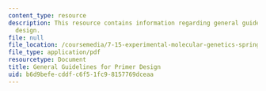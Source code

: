 ```yaml
---
content_type: resource
description: This resource contains information regarding general guidelines for primer
  design.
file: null
file_location: /coursemedia/7-15-experimental-molecular-genetics-spring-2015/b6d9befecddfc6f51fc98157769dceaa_MIT7_15S15_Primer_design.pdf
file_type: application/pdf
resourcetype: Document
title: General Guidelines for Primer Design
uid: b6d9befe-cddf-c6f5-1fc9-8157769dceaa
---
```

